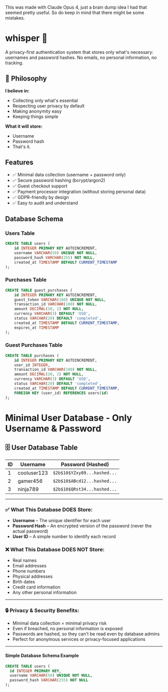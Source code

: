 This was made with Claude Opus 4, just a brain dump idea I had that seemed pretty useful. So do keep in mind that there might be some mistakes.


# whisper 🔐

A privacy-first authentication system that stores only what's necessary: usernames and password hashes. No emails, no personal information, no tracking.

## 🎯 Philosophy

**I believe in:**
- Collecting only what's essential
- Respecting user privacy by default
- Making anonymity easy
- Keeping things simple

**What it will store:**
- Username
- Password hash
- That's it.

##  Features

- ✅ Minimal data collection (username + password only)
- ✅ Secure password hashing (bcrypt/argon2)
- ✅ Guest checkout support
- ✅ Payment processor integration (without storing personal data)
- ✅ GDPR-friendly by design
- ✅ Easy to audit and understand

##  Database Schema

### Users Table
```sql
CREATE TABLE users (
    id INTEGER PRIMARY KEY AUTOINCREMENT,
    username VARCHAR(50) UNIQUE NOT NULL,
    password_hash VARCHAR(255) NOT NULL,
    created_at TIMESTAMP DEFAULT CURRENT_TIMESTAMP
);

```
### Purchases Table 
```sql
CREATE TABLE guest_purchases (
    id INTEGER PRIMARY KEY AUTOINCREMENT,
    guest_token VARCHAR(100) UNIQUE NOT NULL,
    transaction_id VARCHAR(100) NOT NULL,
    amount DECIMAL(10, 2) NOT NULL,
    currency VARCHAR(3) DEFAULT 'USD',
    status VARCHAR(20) DEFAULT 'completed',
    created_at TIMESTAMP DEFAULT CURRENT_TIMESTAMP,
    expires_at TIMESTAMP
);
```

### Guest Purchases Table
```sql
CREATE TABLE purchases (
    id INTEGER PRIMARY KEY AUTOINCREMENT,
    user_id INTEGER,
    transaction_id VARCHAR(100) NOT NULL,
    amount DECIMAL(10, 2) NOT NULL,
    currency VARCHAR(3) DEFAULT 'USD',
    status VARCHAR(20) DEFAULT 'completed',
    created_at TIMESTAMP DEFAULT CURRENT_TIMESTAMP,
    FOREIGN KEY (user_id) REFERENCES users(id)
);
```
# Minimal User Database - Only Username & Password

## 🗄️ User Database Table

| ID | Username     | Password (Hashed)           |
|----|--------------|-----------------------------|
| 1  | cooluser123  | `$2b$10$YZxy89...hashed...` |
| 2  | gamer456     | `$2b$10$ABcd12...hashed...` |
| 3  | ninja789     | `$2b$10$QRst34...hashed...` |

---

### ✅ What This Database DOES Store:
- **Username** – The unique identifier for each user
- **Password Hash** – An encrypted version of the password (never the actual password)
- **User ID** – A simple number to identify each record

### ❌ What This Database DOES NOT Store:
- Real names
- Email addresses
- Phone numbers
- Physical addresses
- Birth dates
- Credit card information
- Any other personal information

---

### 🔒 Privacy & Security Benefits:
- Minimal data collection = minimal privacy risk
- Even if breached, no personal information is exposed
- Passwords are hashed, so they can't be read even by database admins
- Perfect for anonymous services or privacy-focused applications

---

#### Simple Database Schema Example

```sql
CREATE TABLE users (
  id INTEGER PRIMARY KEY,
  username VARCHAR(50) UNIQUE NOT NULL,
  password_hash VARCHAR(255) NOT NULL
);
```
